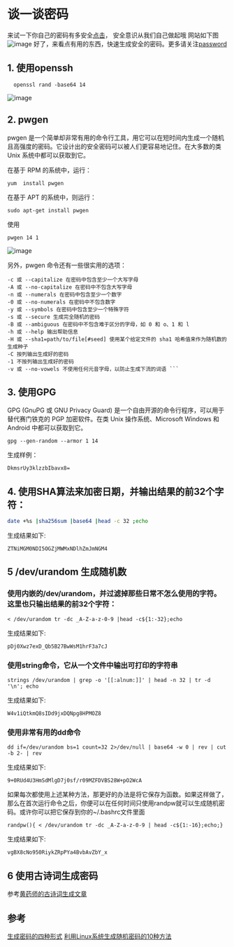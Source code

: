 # 谈一谈密码
来试一下你自己的密码有多安全[点击](https://howsecureismypassword.net/)， 安全意识从我们自己做起哦
网站如下图
![image](/uploads/d6234c25a312ec15af2f46907c7106ef/image.png)
好了，来看点有用的东西，快速生成安全的密码。更多请关注[password](https://github.com/wmenjoy/awesome-knowleges/blob/master/security/cryptography/password.md)
## 1. 使用openssh 
```
  openssl rand -base64 14
```
![image](/uploads/9769b17b9b2d85b38d5f112822e1b066/image.png)
## 2. pwgen
pwgen 是一个简单却非常有用的命令行工具，用它可以在短时间内生成一个随机且高强度的密码。它设计出的安全密码可以被人们更容易地记住。在大多数的类 Unix 系统中都可以获取到它。

在基于 RPM 的系统中，运行：
```
yum  install pwgen
```
在基于 APT 的系统中，则运行：
```
sudo apt-get install pwgen
```
使用
```
pwgen 14 1
```
![image](/uploads/b6f243432f0c78221a79ccf9e733c6c8/image.png)

另外，pwgen 命令还有一些很实用的选项：
```
-c 或 --capitalize 在密码中包含至少一个大写字母
-A 或 --no-capitalize 在密码中不包含大写字母
-n 或 --numerals 在密码中包含至少一个数字
-0 或 --no-numerals 在密码中不包含数字
-y 或 --symbols 在密码中包含至少一个特殊字符
-s 或 --secure 生成完全随机的密码
-B 或 --ambiguous 在密码中不包含难于区分的字母，如 0 和 o、1 和 l
-h 或 --help 输出帮助信息
-H 或 --sha1=path/to/file[#seed] 使用某个给定文件的 sha1 哈希值来作为随机数的生成种子
-C 按列输出生成好的密码
-1 不按列输出生成好的密码
-v 或 --no-vowels 不使用任何元音字母，以防止生成下流的词语 ```

```
## 3. 使用GPG
GPG (GnuPG 或 GNU Privacy Guard) 是一个自由开源的命令行程序，可以用于替代赛门铁克的 PGP 加密软件。在类 Unix 操作系统、Microsoft Windows 和 Android 中都可以获取到它。
``` 
gpg --gen-random --armor 1 14
```
生成样例：
```
DkmsrUy3klzzbIbavx8=
```

## 4. 使用SHA算法来加密日期，并输出结果的前32个字符：
``` bash
date +%s |sha256sum |base64 |head -c 32 ;echo
```
生成结果如下:
```
ZTNiMGM0NDI5OGZjMWMxNDlhZmJmNGM4
```
## 5 /dev/urandom 生成随机数
### 使用内嵌的/dev/urandom，并过滤掉那些日常不怎么使用的字符。这里也只输出结果的前32个字符：
```
< /dev/urandom tr -dc _A-Z-a-z-0-9 |head -c${1:-32};echo
```
生成结果如下:
```
pDj0Xwz7exD_Qb5B27BwWsM1hrF3a7cJ
```
### 使用string命令，它从一个文件中输出可打印的字符串
```
strings /dev/urandom | grep -o '[[:alnum:]]' | head -n 32 | tr -d '\n'; echo
```
生成结果如下:
```
W4v1iQtkmQ8sIDd9jxDQNpg8HPMOZ8
```
### 使用非常有用的dd命令
```
dd if=/dev/urandom bs=1 count=32 2>/dev/null | base64 -w 0 | rev | cut -b 2- | rev
```
生成结果如下:
```
9+0RUd4U3HmSdMlgD7j0sf/r09MZFDVBS28W+pO2WcA
```

如果每次都使用上述某种方法，那更好的办法是将它保存为函数。如果这样做了，那么在首次运行命令之后，你便可以在任何时间只使用randpw就可以生成随机密码。或许你可以把它保存到你的~/.bashrc文件里面
```
randpw(){ < /dev/urandom tr -dc _A-Z-a-z-0-9 | head -c${1:-16};echo;}
```
生成结果如下:
```
vgBX8cNo950RiykZRpPYa4BvbAvZbY_x
```
## 6 使用古诗词生成密码

参考[黄药师的古诗词生成文章](https://github.com/bingoohuang/blog/issues/22)

## 参考
[生成密码的四种形式](https://blog.csdn.net/u014743697/article/details/54136133)
[利用Linux系统生成随机密码的10种方法](https://www.cnblogs.com/xyz0601/p/4445711.html)
